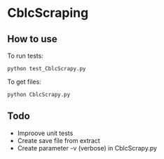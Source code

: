 # CblcScraping

## How to use

To run tests:
```
python test_CblcScrapy.py
```

To get files:
```
python CblcScrapy.py
```

## Todo
- Improove unit tests
- Create save file from extract
- Create parameter -v (verbose) in CblcScrapy.py
